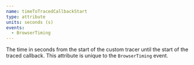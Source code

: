 ```yaml
---
name: timeToTracedCallbackStart
type: attribute
units: seconds (s)
events:
  - BrowserTiming
---
```


The time in seconds from the start of the custom tracer until the start of the traced callback. This attribute is unique to the `BrowserTiming` event.